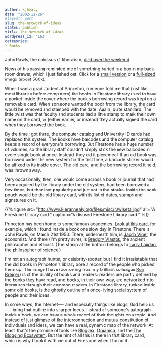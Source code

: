 ```yaml
---
author: kjhealy
date: "2002-11-26"
#layout: post
slug: the-network-of-ideas
status: publish
title: The Network of Ideas
wordpress_id: '163'
categories:
- Books
---
```


John Rawls, the colossus of liberalism, [died over the weekend](http://www.news.harvard.edu/gazette/2002/11.21/99-rawls.html "Harvard Gazette: John Rawls, influential political philosopher, dead at 81").

News of his passing reminded me of something buried in a box in my back-room drawer, which I just fished out. Click for a [small version](http://www.kieranhealy.org/files/misc/rawlsetal-small.jpg) or a [full-sized image](http://www.kieranhealy.org/files/misc/rawlsetal.jpg) (about 560k).

When I was a grad student at Princeton, someone told me that (just like most libraries before computers) the books in Firestone library used to have a pocket inside the cover where the book's borrowing record was kept on a removable card. When someone wanted the book from the library, the card would be removed and stamped with the date. Again, quite standard. The little twist was that faculty and students had a little stamp to mark their own name on the card, or (either earlier, or instead) they actually signed the card when they borrowed the book.

By the time I got there, the computer catalog and University ID cards had replaced this system. The books have barcodes and the computer catalog keeps a record of everyone's borrowing. But Firestone has a huge number of volumes, so the library staff couldn't simply stick the new barcodes in every single book at once. Instead, they did it piecemeal. If an old book was borrowed under the new system for the first time, a barcode sticker would be affixed to its inside cover. The old card, and the borrowing record it held, was thrown away.

Very occasionally, then, one would come across a book or journal that had been acquired by the library under the old system, had been borrowed a few times, but then lost popularity and just sat in the stacks. Inside the back pouch would be the old library card, with its list of dates, stamps and signatures on it.

{{% figure src="http://www.kieranhealy.org/files/misc/rawlsetal.jpg" alt="A Firestone Library card." caption="A disused Firestone Library card." %}}


Princeton has been home to some famous academics. [Look at this card](http://www.kieranhealy.org/files/misc/rawlsetal.jpg), for example, which I found inside a book one slow day in Firestone. There is John Rawls, on March 21st 1950. There, underneath him, is [Jacob Viner](http://cepa.newschool.edu/~het/profiles/viner.htm), the economist. And there (I'm pretty sure), is [Gregory Vlastos](http://www.xrefer.com/entry/553830), the ancient philosopher and ethicist. (The stamp at the bottom belongs to [Larry Laudan](http://www.pragmatism.org/library/laudan/laudan.htm), the philosopher of science.)

I'm not an autograph hunter, or celebrity-spotter, but I find it irresistable that the old books in Princeton's library bore a record of the people who picked them up. The image I have (borrowing from my brilliant colleague [Ron Breiger](http://www.u.arizona.edu/~breiger)) is of the duality of books and readers: readers are partly defined by the books they have read, and books, in their own way, are networked into literatures through their common readers. In Firestone library, tucked inside some old books, is the ghostly outline of a once-living social system of people and their ideas.

In some ways, the Internet—- and especially things like blogs, God help us—- bring that outline into sharper focus. Instead of someone's autograph inside a book, we can have a whole record of their thoughts on a topic. And instead of just glimpse of the interconnection and mutual constitution of individuals and ideas, we can have a real, dynamic map of the network. At least, that's the promise of tools like [Blogdex](http://blogdex.mit.edu%22), [Organica](http://www.organica.us/), and the [The Blogging Ecosystem](http://www.myelin.co.nz/ecosystem/). But the hint of all this is there in that library card, which is why I took it with me out of Firestone when I found it.
